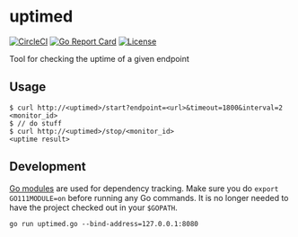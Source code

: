 # uptimed

[![CircleCI](https://circleci.com/gh/nais/uptimed.svg?style=svg)](https://circleci.com/gh/nais/uptimed)
[![Go Report Card](https://goreportcard.com/badge/github.com/nais/uptimed)](https://goreportcard.com/report/github.com/nais/uptimed)
[![License](http://img.shields.io/badge/license-mit-blue.svg?style=flat-square)](https://raw.githubusercontent.com/nais/uptimed/master/LICENSE)

Tool for checking the uptime of a given endpoint

## Usage

```
$ curl http://<uptimed>/start?endpoint=<url>&timeout=1800&interval=2
<monitor_id>
$ // do stuff
$ curl http://<uptimed>/stop/<monitor_id>
<uptime result>
```
## Development

[Go modules](https://github.com/golang/go/wiki/Modules)
are used for dependency tracking. Make sure you do `export GO111MODULE=on` before running any Go commands.
It is no longer needed to have the project checked out in your `$GOPATH`.

```
go run uptimed.go --bind-address=127.0.0.1:8080
```

